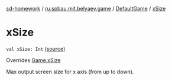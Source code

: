 [sd-homework](../../index.md) / [ru.spbau.mit.belyaev.game](../index.md) / [DefaultGame](index.md) / [xSize](.)

# xSize

`val xSize: Int` [(source)](https://github.com/StasBel/sd-homework/blob/Roguelike/src/main/kotlin/ru/spbau/mit/belyaev/game/DefaultGame.kt#L26)

Overrides [Game.xSize](../-game/x-size.md)

Max output screen size for x axis (from up to down).

